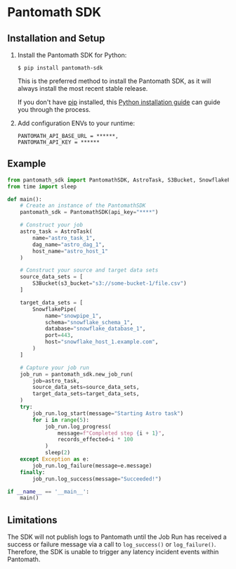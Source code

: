 Pantomath SDK
=============

Installation and Setup
----------------------

1. Install the Pantomath SDK for Python:
    ```shell
    $ pip install pantomath-sdk
    ```

    This is the preferred method to install the Pantomath SDK, as it will always
    install the most recent stable release.

    If you don't have [pip](https://pip.pypa.io) installed, this [Python installation guide](https://docs.python-guide.org/starting/installation/) can guide you through the process.

1. Add configuration ENVs to your runtime:
   ```shell
   PANTOMATH_API_BASE_URL = ******,
   PANTOMATH_API_KEY = ******
   ```


Example
-------

```python
from pantomath_sdk import PantomathSDK, AstroTask, S3Bucket, SnowflakePipe
from time import sleep

def main():
    # Create an instance of the PantomathSDK
    pantomath_sdk = PantomathSDK(api_key="****")

    # Construct your job
    astro_task = AstroTask(
        name="astro_task_1",
        dag_name="astro_dag_1",
        host_name="astro_host_1"
    )

    # Construct your source and target data sets
    source_data_sets = [
        S3Bucket(s3_bucket="s3://some-bucket-1/file.csv")
    ]

    target_data_sets = [
        SnowflakePipe(
            name="snowpipe_1",
            schema="snowflake_schema_1",
            database="snowflake_database_1",
            port=443,
            host="snowflake_host_1.example.com",
        )
    ]

    # Capture your job run
    job_run = pantomath_sdk.new_job_run(
        job=astro_task,
        source_data_sets=source_data_sets,
        target_data_sets=target_data_sets,
    )
    try:
        job_run.log_start(message="Starting Astro task")
        for i in range(5):
            job_run.log_progress(
                message=f"Completed step {i + 1}",
                records_effected=i * 100
            )
            sleep(2)
    except Exception as e:
        job_run.log_failure(message=e.message)
    finally:
        job_run.log_success(message="Succeeded!")

if __name__ == '__main__':
    main()
```

Limitations
-----------
The SDK will not publish logs to Pantomath until the Job Run has received a success or failure message via a call to `log_success()` or `log_failure()`.  Therefore, the SDK is unable to trigger any latency incident events within Pantomath.
